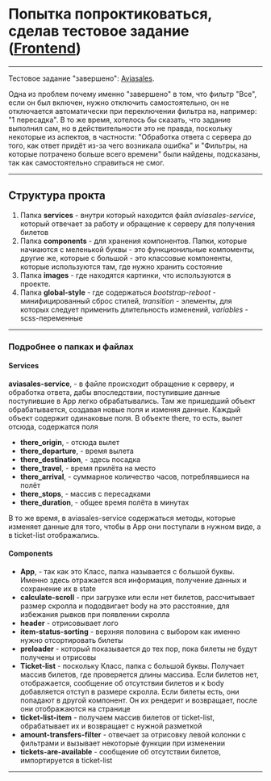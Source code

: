 # Попытка попроктиковаться, сделав тестовое задание ([Frontend](https://github.com/KosyanMedia/test-tasks/tree/master/aviasales_frontend))

---

Тестовое задание "завершено": [Aviasales](https://aviasales-test-d09db.web.app/). 

Одна из проблем почему именно "завершено" в том, что фильтр "Все", если он был включен, нужно отключить самостоятельно, он не отключается автоматически при переключении фильтра на, например: "1 пересадка". В то же время, хотелось бы сказать, что задание выполнил сам, но в действительности это не правда, поскольку некоторые из аспектов, в частности: "Обработка ответа с сервера до того, как ответ придёт из-за чего возникала ошибка" и "Фильтры, на которые потрачено больше всего времени" были найдены, подсказаны, так как самостоятельно справиться не смог.

---

## Структура прокта
1. Папка **services** - внутри который находится файл *aviasales-service*,
который отвечает за работу и обращение к серверу для получения билетов
2. Папка **components** - для хранения компонентов. Папки,
которые начиаются с меленькой буквы - это функционильные компоменты,
другие же, которые с большой - это классовые компоненты,
которые используются там, где нужно хранить состояние
3. Папка **images** - где находятся картинки, что используются в проекте.
4. Папка **global-style** - где содержаться *bootstrap-reboot* - минифицированный сброс стилей, *transition* - элементы, для которых следует применить длительность изменений, *variables* - scss-переменные

--- 

### Подробнее о папках и файлах

#### Services 

**aviasales-service**, - в файле происходит обращение к серверу, и обработка ответа,
дабы впоследствии, поступившие данные поступившие в App легко обрабатывались. Там же пришедший объект обрабатывается, создавая новые поля и изменяя данные. Каждый объект содержит одинаковые поля. В объекте there, то есть, вылет отсюда, содержатся поля
- **there_origin**, - отсюда вылет
- **there_departure**, - время вылета
- **there_destination**, - здесь посадка
- **there_travel**, - время прилёта на место
- **there_arrival**, - суммарное количество часов, потреблявшиеся на полёт
- **there_stops**, - массив с пересадками
- **there_duration**, - общее время полёта в минутах

В то же время, в aviasales-service содержаться методы, которые изменяет данные для того, чтобы в App они поступали в нужном виде, а в ticket-list отображались.

#### Сomponents 
- **App**, - так как это Класс, папка называется с большой буквы. Именно здесь отражается вся информация, получение данных и сохранение их в state
- **calculate-scroll** - при загрузке или если нет билетов, рассчитывает размер скролла и пододвигает body на это расстояние, для избежания рывков при появлении скролла
- **header** - отрисовывает лого
- **item-status-sorting** - верхняя половина с выбором как именно нужно отсортировать билеты
- **preloader** - который показывается до тех пор, пока билеты не будут получены и отрисовы
- **Ticket-list** - поскольку Класс, папка с большой буквы. Получает массив билетов, где проверяется длины массива. Если билетов нет, отображается, сообщение об отсутствии билетов и к body добавляется отступ в размере скролла. Если билеты есть, они попадают в другой компонент. Он их рендерит и возвращает, после они отображаются на странице
- **ticket-list-item** - получаем массив билетов от ticket-list, обрабатывает их и возвращает с нужной разметкой
- **amount-transfers-filter** - отвечает за отрисовку левой колонки с фильтрами и вызывает некоторые функции при изменении
- **tickets-are-available** - сообщение об отсутствии билетов, импортируется в ticket-list

---
